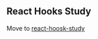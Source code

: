 ## React Hooks Study
Move to [react-hoosk-study](https://github.com/benjaminhuanghuang/react-hooks-study)